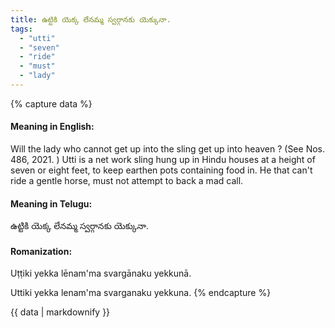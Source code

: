 ```yaml
---
title: ఉట్టికి యెక్క లేనమ్మ స్వర్గానకు యెక్కునా.
tags:
  - "utti"
  - "seven"
  - "ride"
  - "must"
  - "lady"
---
```


{% capture data %}
#### Meaning in English:
Will the lady who cannot get up into the sling get up into heaven ?
(See Nos. 486, 2021. )
Utti is a net work sling hung up in Hindu houses at a height of seven or eight feet, to keep earthen pots containing food in.
He that can't ride a gentle horse, must not attempt to back a mad call.

#### Meaning in Telugu:
ఉట్టికి యెక్క లేనమ్మ స్వర్గానకు యెక్కునా.

#### Romanization:
Uṭṭiki yekka lēnam'ma svargānaku yekkunā.

Uttiki yekka lenam'ma svarganaku yekkuna.
{% endcapture %}

{{ data | markdownify }}

